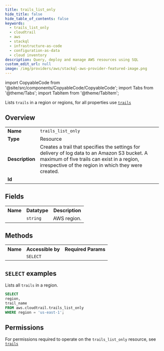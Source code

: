 ```yaml
---
title: trails_list_only
hide_title: false
hide_table_of_contents: false
keywords:
  - trails_list_only
  - cloudtrail
  - aws
  - stackql
  - infrastructure-as-code
  - configuration-as-data
  - cloud inventory
description: Query, deploy and manage AWS resources using SQL
custom_edit_url: null
image: /img/providers/aws/stackql-aws-provider-featured-image.png
---
```


import CopyableCode from '@site/src/components/CopyableCode/CopyableCode';
import Tabs from '@theme/Tabs';
import TabItem from '@theme/TabItem';

Lists <code>trails</code> in a region or regions, for all properties use <a href="/providers/aws/serviceName/trails/"><code>trails</code></a>

## Overview
<table><tbody>
<tr><td><b>Name</b></td><td><code>trails_list_only</code></td></tr>
<tr><td><b>Type</b></td><td>Resource</td></tr>
<tr><td><b>Description</b></td><td>Creates a trail that specifies the settings for delivery of log data to an Amazon S3 bucket. A maximum of five trails can exist in a region, irrespective of the region in which they were created.</td></tr>
<tr><td><b>Id</b></td><td><CopyableCode code="aws.cloudtrail.trails_list_only" /></td></tr>
</tbody></table>

## Fields
<table><tbody><tr><th>Name</th><th>Datatype</th><th>Description</th></tr><tr><td><CopyableCode code="region" /></td><td><code>string</code></td><td>AWS region.</td></tr>
</tbody></table>

## Methods

<table><tbody>
  <tr>
    <th>Name</th>
    <th>Accessible by</th>
    <th>Required Params</th>
  </tr>
  <tr>
    <td><CopyableCode code="list_resources" /></td>
    <td><code>SELECT</code></td>
    <td><CopyableCode code="region" /></td>
  </tr>
</tbody></table>

## `SELECT` examples
Lists all <code>trails</code> in a region.
```sql
SELECT
region,
trail_name
FROM aws.cloudtrail.trails_list_only
WHERE region = 'us-east-1';
```


## Permissions

For permissions required to operate on the <code>trails_list_only</code> resource, see <a href="/providers/aws/cloudtrail/trails/#permissions"><code>trails</code></a>

